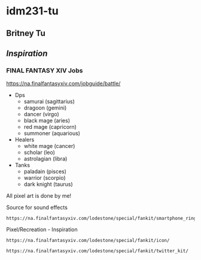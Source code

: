 # idm231-tu
 
## Britney Tu

## __*Inspiration*__

### FINAL FANTASY XIV Jobs
https://na.finalfantasyxiv.com/jobguide/battle/

- Dps
    - samurai (sagittarius)
    - dragoon (gemini)
    - dancer (virgo)
    - black mage (aries)
    - red mage (capricorn)
    - summoner (aquarious)
- Healers
    - white mage (cancer)
    - scholar (leo)
    - astrolagian (libra)
- Tanks
    - paladain (pisces)
    - warrior (scorpio)
    - dark knight (taurus)

All pixel art is done by me!

Source for sound effects

    https://na.finalfantasyxiv.com/lodestone/special/fankit/smartphone_ringtone/


Pixel/Recreation - Inspiration

    https://na.finalfantasyxiv.com/lodestone/special/fankit/icon/

    https://na.finalfantasyxiv.com/lodestone/special/fankit/twitter_kit/


